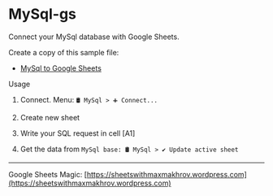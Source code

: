 # MySql-gs
Connect your MySql database with Google Sheets.

Create a copy of this sample file:

 - [MySql to Google Sheets](https://docs.google.com/spreadsheets/d/1h_XtVjxl0Kf90cIDjzoz_4gWBiSUOX-yUvTJiKGvoEI/copy)


Usage

1. Connect. Menu:  `🛢️ MySql > ➕ Connect...`

2. Create new sheet

3. Write your SQL request in cell [A1]

4. Get the data from `MySql base: 🛢️ MySql > ✔️ Update active sheet`


---
Google Sheets Magic: [https://sheetswithmaxmakhrov.wordpress.com](https://sheetswithmaxmakhrov.wordpress.com)
<!--stackedit_data:
eyJoaXN0b3J5IjpbLTc3NzE1MzM0Ml19
-->